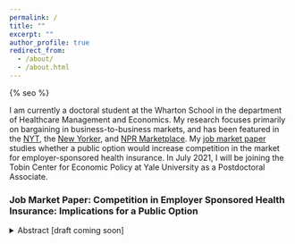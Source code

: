 ```yaml
---
permalink: /
title: ""
excerpt: ""
author_profile: true
redirect_from: 
  - /about/
  - /about.html
---
```


{% seo %}

I am currently a doctoral student at the Wharton School in the department of Healthcare Management and Economics. My research focuses primarily on bargaining in business-to-business markets, and has been featured in the <a href="https://www.nytimes.com/interactive/2015/12/15/upshot/the-best-places-for-better-cheaper-health-care-arent-what-experts-thought.html">NYT</a>, the <a href="https://www.newyorker.com/news/news-desk/health-cares-cost-conundrum-squared">New Yorker</a>, and <a href="https://www.marketplace.org/2015/12/14/health-care/unprecedented-look-medical-costs-nationwide">NPR Marketplace</a>. My <a href="https://stuartcraig.github.io/research/">job market paper</a> studies whether a public option would increase competition in the market for employer-sponsored health insurance. In July 2021, I will be joining the Tobin Center for Economic Policy at Yale University as a Postdoctoral Associate. 

<h3>Job Market Paper: Competition in Employer Sponsored Health Insurance: Implications for a Public Option</h3>
<details>
  <summary> Abstract [draft coming soon] </summary>
156 million Americans obtain health insurance through an employer. High premiums and concerns about access have led to proposals to introduce a "public option," where the government would provide a public insurance plan to compete with private insurers. In the absence of an existing public option to study, I combine data on employer-insurer contracting and a structural model of supply and demand to predict market outcomes under various assumptions about the design such a policy. The model incorporates variation in employers' demand for health care, preferences over insurers, and the degree to which employers find it costly to switch between insurers. Insurers set employer-specific premiums allowing them to price discriminate. I find that insurers' ability to price discriminate substantially limits demand for the public option that cannot. More employers abandon the private market when the public option successfully replicates the quality of existing insurers and more aggressively regulates payments to health care providers. However, even a public option that obtains substantial market share does little to lower markups because employers who remain privately insured strongly prefer their private insurer, have large switching costs, and receive risk-rated premium offers that dominate the premiums of the public option.
</details>
